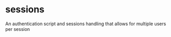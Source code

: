 # sessions
An authentication script and sessions handling that allows for multiple users per session
